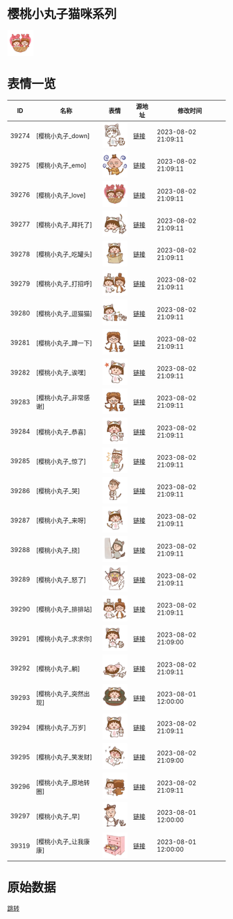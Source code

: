 # 樱桃小丸子猫咪系列

<img src="./cover.png" height="60" alt="cover" />

# 表情一览

|ID|名称|表情|源地址|修改时间|
|----|----|----|----|----|
|39274|[樱桃小丸子_down]|<img src="./pic/039274_%5B樱桃小丸子_down%5D.png" height="60" alt="down"/>|[链接](https://i0.hdslb.com/bfs/emote/a6127290f45b427d47438e077b783f6ecb70147c.png)|2023-08-02 21:09:11|
|39275|[樱桃小丸子_emo]|<img src="./pic/039275_%5B樱桃小丸子_emo%5D.png" height="60" alt="emo"/>|[链接](https://i0.hdslb.com/bfs/emote/00c41397fcf94433166af171d0bfe805061871de.png)|2023-08-02 21:09:11|
|39276|[樱桃小丸子_love]|<img src="./pic/039276_%5B樱桃小丸子_love%5D.png" height="60" alt="love"/>|[链接](https://i0.hdslb.com/bfs/emote/8d5d2df90e6d07f888999d4ed29ac6b9016a8493.png)|2023-08-02 21:09:11|
|39277|[樱桃小丸子_拜托了]|<img src="./pic/039277_%5B樱桃小丸子_拜托了%5D.png" height="60" alt="拜托了"/>|[链接](https://i0.hdslb.com/bfs/emote/0b6686b7ae990980e0d763179b9534a411919594.png)|2023-08-02 21:09:11|
|39278|[樱桃小丸子_吃罐头]|<img src="./pic/039278_%5B樱桃小丸子_吃罐头%5D.png" height="60" alt="吃罐头"/>|[链接](https://i0.hdslb.com/bfs/emote/a1541d331f7c0bdbf4a7beacc31567a43310829f.png)|2023-08-02 21:09:11|
|39279|[樱桃小丸子_打招呼]|<img src="./pic/039279_%5B樱桃小丸子_打招呼%5D.png" height="60" alt="打招呼"/>|[链接](https://i0.hdslb.com/bfs/emote/61c2bba2fe726ef675986cb4b0d15a8da86dca39.png)|2023-08-02 21:09:11|
|39280|[樱桃小丸子_逗猫猫]|<img src="./pic/039280_%5B樱桃小丸子_逗猫猫%5D.png" height="60" alt="逗猫猫"/>|[链接](https://i0.hdslb.com/bfs/emote/d5ea715d495dab9f9ed40457a9629f75ba966b7e.png)|2023-08-02 21:09:11|
|39281|[樱桃小丸子_蹲一下]|<img src="./pic/039281_%5B樱桃小丸子_蹲一下%5D.png" height="60" alt="蹲一下"/>|[链接](https://i0.hdslb.com/bfs/emote/d3b434e5e44702fa1dcb3526424cd30f5a960dcb.png)|2023-08-02 21:09:11|
|39282|[樱桃小丸子_诶嘿]|<img src="./pic/039282_%5B樱桃小丸子_诶嘿%5D.png" height="60" alt="诶嘿"/>|[链接](https://i0.hdslb.com/bfs/emote/e1b74a4af059a3405ca794e899b4af12538e6ade.png)|2023-08-02 21:09:11|
|39283|[樱桃小丸子_非常感谢]|<img src="./pic/039283_%5B樱桃小丸子_非常感谢%5D.png" height="60" alt="非常感谢"/>|[链接](https://i0.hdslb.com/bfs/emote/71ab55eeae940725203e481b45a36ce5fe5c432d.png)|2023-08-02 21:09:11|
|39284|[樱桃小丸子_恭喜]|<img src="./pic/039284_%5B樱桃小丸子_恭喜%5D.png" height="60" alt="恭喜"/>|[链接](https://i0.hdslb.com/bfs/emote/f918ca04ee0f007f8f089555f0abc3dfbe1307b9.png)|2023-08-02 21:09:11|
|39285|[樱桃小丸子_惊了]|<img src="./pic/039285_%5B樱桃小丸子_惊了%5D.png" height="60" alt="惊了"/>|[链接](https://i0.hdslb.com/bfs/emote/db57e90ca49f585b779139d9ce04ddcfcd4c6090.png)|2023-08-02 21:09:11|
|39286|[樱桃小丸子_哭]|<img src="./pic/039286_%5B樱桃小丸子_哭%5D.png" height="60" alt="哭"/>|[链接](https://i0.hdslb.com/bfs/emote/a881e45f1d5421d47d77108668a232a63a2da0e3.png)|2023-08-02 21:09:11|
|39287|[樱桃小丸子_来呀]|<img src="./pic/039287_%5B樱桃小丸子_来呀%5D.png" height="60" alt="来呀"/>|[链接](https://i0.hdslb.com/bfs/emote/2bfa818605f39a0fca13dff9852a92b9870af2b9.png)|2023-08-02 21:09:11|
|39288|[樱桃小丸子_挠]|<img src="./pic/039288_%5B樱桃小丸子_挠%5D.png" height="60" alt="挠"/>|[链接](https://i0.hdslb.com/bfs/emote/c5c0d1694b0d2ad4d44f18ffbcedf3dc9c03184e.png)|2023-08-02 21:09:11|
|39289|[樱桃小丸子_怒了]|<img src="./pic/039289_%5B樱桃小丸子_怒了%5D.png" height="60" alt="怒了"/>|[链接](https://i0.hdslb.com/bfs/emote/cc5bab5369e6605d535343af38275b708b074221.png)|2023-08-02 21:09:11|
|39290|[樱桃小丸子_排排站]|<img src="./pic/039290_%5B樱桃小丸子_排排站%5D.png" height="60" alt="排排站"/>|[链接](https://i0.hdslb.com/bfs/emote/a9c39c92d6556c2aef0b6f9d150b57478bf141ac.png)|2023-08-02 21:09:11|
|39291|[樱桃小丸子_求求你]|<img src="./pic/039291_%5B樱桃小丸子_求求你%5D.png" height="60" alt="求求你"/>|[链接](https://i0.hdslb.com/bfs/emote/d3afb20610cd52d16ceda45f78d29ed6f974d9d8.png)|2023-08-02 21:09:00|
|39292|[樱桃小丸子_躺]|<img src="./pic/039292_%5B樱桃小丸子_躺%5D.png" height="60" alt="躺"/>|[链接](https://i0.hdslb.com/bfs/emote/8cb45672e6cadeb860ca603d72b1bb7035097fe8.png)|2023-08-02 21:09:11|
|39293|[樱桃小丸子_突然出现]|<img src="./pic/039293_%5B樱桃小丸子_突然出现%5D.png" height="60" alt="突然出现"/>|[链接](https://i0.hdslb.com/bfs/emote/45d3abcfa248b7d53adce1197a163b0f2be1e6b9.png)|2023-08-01 12:00:00|
|39294|[樱桃小丸子_万岁]|<img src="./pic/039294_%5B樱桃小丸子_万岁%5D.png" height="60" alt="万岁"/>|[链接](https://i0.hdslb.com/bfs/emote/da1a7ce601584c1824913490860d52e278f02d96.png)|2023-08-02 21:09:11|
|39295|[樱桃小丸子_笑发财]|<img src="./pic/039295_%5B樱桃小丸子_笑发财%5D.png" height="60" alt="笑发财"/>|[链接](https://i0.hdslb.com/bfs/emote/fc326c907d608eceaf32279da843bd3d44beecf6.png)|2023-08-02 21:09:00|
|39296|[樱桃小丸子_原地转圈]|<img src="./pic/039296_%5B樱桃小丸子_原地转圈%5D.png" height="60" alt="原地转圈"/>|[链接](https://i0.hdslb.com/bfs/emote/5764ac464a75e95f59dcbbae715ada5d71ec36c8.png)|2023-08-02 21:09:11|
|39297|[樱桃小丸子_早]|<img src="./pic/039297_%5B樱桃小丸子_早%5D.png" height="60" alt="早"/>|[链接](https://i0.hdslb.com/bfs/emote/d8e5397d6faf6f0aeb4b55edb436e16021032588.png)|2023-08-01 12:00:00|
|39319|[樱桃小丸子_让我康康]|<img src="./pic/039319_%5B樱桃小丸子_让我康康%5D.png" height="60" alt="让我康康"/>|[链接](https://i0.hdslb.com/bfs/emote/86136f3a123533e50074f9be945019501d04a76e.png)|2023-08-01 12:00:00|

# 原始数据

[跳转](./raw.json)

